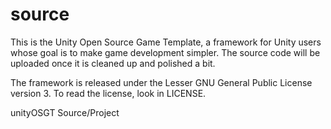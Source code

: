 source
======

This is the Unity Open Source Game Template, a framework for Unity users whose goal is to make game development simpler. The source code will be uploaded once it is cleaned up and polished a bit.

The framework is released under the Lesser GNU General Public License version 3. To read the license, look in LICENSE.



unityOSGT Source/Project
